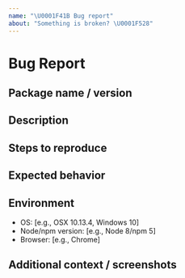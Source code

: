 ```yaml
---
name: "\U0001F41B Bug report"
about: "Something is broken? \U0001F528"
---
```


# Bug Report

## Package name / version

## Description

## Steps to reproduce

## Expected behavior

## Environment

- OS: [e.g., OSX 10.13.4, Windows 10]
- Node/npm version: [e.g., Node 8/npm 5]
- Browser: [e.g., Chrome]

## Additional context / screenshots
